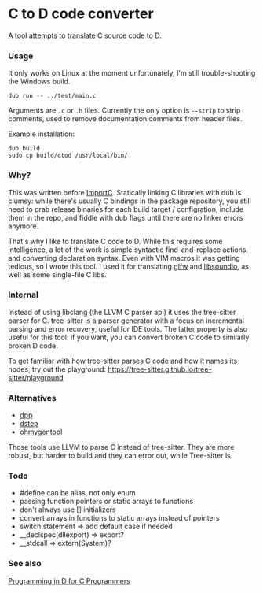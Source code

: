 # C to D code converter

A tool attempts to translate C source code to D.

### Usage
It only works on Linux at the moment unfortunately, I'm still trouble-shooting the Windows build.
```console
dub run -- ../test/main.c
```
Arguments are `.c` or `.h` files. Currently the only option is `--strip` to strip comments, used to remove documentation comments from header files.

Example installation:
```console
dub build
sudo cp build/ctod /usr/local/bin/
```

### Why?
This was written before [ImportC](https://dlang.org/spec/importc.html).
Statically linking C libraries with dub is clumsy: while there's usually C bindings in the package repository, you still need to grab release binaries for each build target / configration, include them in the repo, and fiddle with dub flags until there are no linker errors anymore.

That's why I like to translate C code to D.
While this requires some intelligence, a lot of the work is simple syntactic find-and-replace actions, and converting declaration syntax.
Even with VIM macros it was getting tedious, so I wrote this tool.
I used it for translating [glfw](https://github.com/dkorpel/glfw-d) and [libsoundio](https://github.com/dkorpel/libsoundio-d), as well as some single-file C libs.

### Internal
Instead of using libclang (the LLVM C parser api) it uses the tree-sitter parser for C.
tree-sitter is a parser generator with a focus on incremental parsing and error recovery, useful for IDE tools.
The latter property is also useful for this tool: if you want, you can convert broken C code to similarly broken D code.

To get familiar with how tree-sitter parses C code and how it names its nodes, try out the playground:
https://tree-sitter.github.io/tree-sitter/playground

### Alternatives
- [dpp](https://code.dlang.org/packages/dpp)
- [dstep](https://code.dlang.org/packages/dstep)
- [ohmygentool](https://github.com/Superbelko/ohmygentool)

Those tools use LLVM to parse C instead of tree-sitter. 
They are more robust, but harder to build and they can error out, while Tree-sitter is

### Todo
- #define can be alias, not only enum
- passing function pointers or static arrays to functions
- don't always use [] initializers
- convert arrays in functions to static arrays instead of pointers
- switch statement => add default case if needed
- __declspec(dllexport) => export?
- __stdcall => extern(System)?

### See also

[Programming in D for C Programmers](https://dlang.org/articles/ctod.html)
